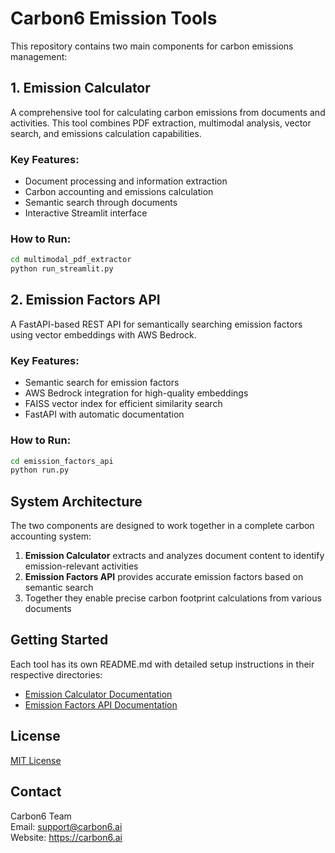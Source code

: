# Carbon6 Emission Tools

This repository contains two main components for carbon emissions management:

## 1. Emission Calculator

A comprehensive tool for calculating carbon emissions from documents and activities. This tool combines PDF extraction, multimodal analysis, vector search, and emissions calculation capabilities.

### Key Features:
- Document processing and information extraction
- Carbon accounting and emissions calculation
- Semantic search through documents
- Interactive Streamlit interface

### How to Run:
```bash
cd multimodal_pdf_extractor
python run_streamlit.py
```

## 2. Emission Factors API

A FastAPI-based REST API for semantically searching emission factors using vector embeddings with AWS Bedrock.

### Key Features:
- Semantic search for emission factors
- AWS Bedrock integration for high-quality embeddings
- FAISS vector index for efficient similarity search
- FastAPI with automatic documentation

### How to Run:
```bash
cd emission_factors_api
python run.py
```

## System Architecture

The two components are designed to work together in a complete carbon accounting system:

1. **Emission Calculator** extracts and analyzes document content to identify emission-relevant activities
2. **Emission Factors API** provides accurate emission factors based on semantic search
3. Together they enable precise carbon footprint calculations from various documents

## Getting Started

Each tool has its own README.md with detailed setup instructions in their respective directories:
- [Emission Calculator Documentation](multimodal_pdf_extractor/emission_calculator/README.md)
- [Emission Factors API Documentation](emission_factors_api/README.md)

## License

[MIT License](LICENSE)

## Contact

Carbon6 Team  
Email: support@carbon6.ai  
Website: https://carbon6.ai 